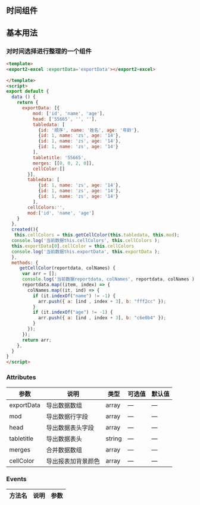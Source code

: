 ## 时间组件



## 基本用法

### 对时间选择进行整理的一个组件

<template>
<export2-excel :exportData='exportData'></export2-excel>
  
</template>
<script>
export default {
  data () {
    return {
      exportData: [{
          mod: ['id', 'name', 'age'],
          head: ['55665', '', ''],
          tabledata: [
            {id: '顺序', name: '姓名', age: '年龄'},
            {id: 1, name: 'zs', age: '14'},
            {id: 1, name: 'zs', age: '14'},
            {id: 1, name: 'zs', age: '14'}
          ],
          tabletitle: '55665',
          merges: [[0, 0, 2, 0]],
          cellColor:[]
        }],
        tabledata: [
            {id: 1, name: 'zs', age: '14'},
            {id: 1, name: 'zs', age: '14'},
            {id: 1, name: 'zs', age: '14'}
          ],
        cellColors:'',
        mod:['id', 'name', 'age']
    }
  },
  created(){
   this.cellColors = this.getCellColor(this.tabledata, this.mod);
  console.log('当前数据this.cellColorsthis.cellColors', this.cellColors );
  this.exportData[0].cellColor = this.cellColors
  console.log('当前数据this.exportDatathis.exportData', this.exportData );
  },
  methods: {
     getCellColor(reportdata, colNames) {
      var arr = [];
      console.log('当前数据reportdata, colNames', reportdata, colNames );
      reportdata.map((item, index) => {
        colNames.map((it, ind) => {
          if (it.indexOf("name") != -1) {
            arr.push({ a: [ind , index + 3], b: "fff2cc" });
          }
          if (it.indexOf("age") != -1) {
            arr.push({ a: [ind , index + 3], b: "c6e0b4" });
          }
        });
      });
      return arr;
    },
  }
}
</script>

```html
<template>
<export2-excel :exportData='exportData'></export2-excel>
  
</template>
<script>
export default {
  data () {
    return {
      exportData: [{   
          mod: ['id', 'name', 'age'],
          head: ['55665', '', ''],
          tabledata: [
            {id: '顺序', name: '姓名', age: '年龄'},
            {id: 1, name: 'zs', age: '14'},
            {id: 1, name: 'zs', age: '14'},
            {id: 1, name: 'zs', age: '14'}
          ],
          tabletitle: '55665',
          merges: [[0, 0, 2, 0]],
          cellColor:[]
        }],
        tabledata: [
            {id: 1, name: 'zs', age: '14'},
            {id: 1, name: 'zs', age: '14'},
            {id: 1, name: 'zs', age: '14'}
          ],
        cellColors:'',
        mod:['id', 'name', 'age']
    }
  },
  created(){
   this.cellColors = this.getCellColor(this.tabledata, this.mod);
  console.log('当前数据this.cellColors', this.cellColors );
  this.exportData[0].cellColor = this.cellColors
  console.log('当前数据this.exportData', this.exportData );
  },
  methods: {
     getCellColor(reportdata, colNames) {
      var arr = [];
      console.log('当前数据reportdata, colNames', reportdata, colNames );
      reportdata.map((item, index) => {
        colNames.map((it, ind) => {
          if (it.indexOf("name") != -1) {
            arr.push({ a: [ind , index + 3], b: "fff2cc" });
          }
          if (it.indexOf("age") != -1) {
            arr.push({ a: [ind , index + 3], b: "c6e0b4" });
          }
        });
      });
      return arr;
    },
  }
}
</script>

```



### Attributes

| 参数      | 说明    | 类型      | 可选值       | 默认值   |
|---------- |-------- |---------- |-------------  |-------- |
| exportData  |  导出数据数组   | array   | — | — |
| mod  | 导出数据行字段  |  array  | — | —   |
| head  | 导出数据表头字段  |  array | — | —   |
| tabletitle  | 导出数据表头  |  string  | — | —   |
| merges  | 合并数据数组 |  array | — | —   |
| cellColor  | 导出报表加背景颜色 |  array | — | —   |


### Events 
| 方法名      | 说明    |      参数 |   
|---------- |-------- |---------- |


